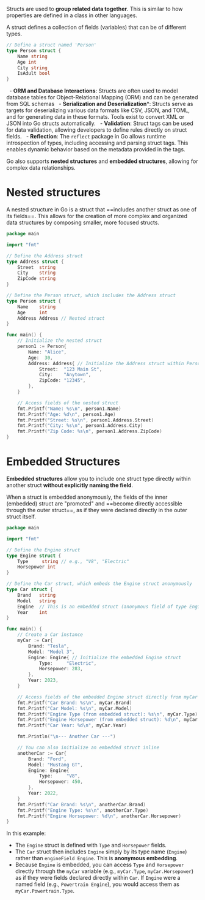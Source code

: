 Structs are used to **group related data together**. This is similar to how properties are defined in a class in other languages.

A struct defines a collection of fields (variables) that can be of different types.

```Go
// Define a struct named 'Person'  
type Person struct {  
	Name string  
	Age int  
	City string  
	IsAdult bool  
}
```

  -  **ORM and Database Interactions**: Structs are often used to model database tables for Object-Relational Mapping (ORM) and can be generated from SQL schemas
  - **Serialization and Deserialization***: Structs serve as targets for deserializing various data formats like CSV, JSON, and TOML, and for generating data in these formats. Tools exist to convert XML or JSON into Go structs automatically.
  - **Validation**: Struct tags can be used for data validation, allowing developers to define rules directly on struct fields.
  - **Reflection**: The `reflect` package in Go allows runtime introspection of types, including accessing and parsing struct tags. This enables dynamic behavior based on the metadata provided in the tags.

Go also supports **nested structures** and **embedded structures**, allowing for complex data relationships.

# Nested structures

A nested structure in Go is a struct that ==includes another struct as one of its fields==. This allows for the creation of more complex and organized data structures by composing smaller, more focused structs.

```Go
package main

import "fmt"

// Define the Address struct
type Address struct {
	Street  string
	City    string
	ZipCode string
}

// Define the Person struct, which includes the Address struct
type Person struct {
	Name    string
	Age     int
	Address Address // Nested struct
}

func main() {
	// Initialize the nested struct
	person1 := Person{
		Name: "Alice",
		Age:  30,
		Address: Address{ // Initialize the Address struct within Person
			Street:  "123 Main St",
			City:    "Anytown",
			ZipCode: "12345",
		},
	}

	// Access fields of the nested struct
	fmt.Printf("Name: %s\n", person1.Name)
	fmt.Printf("Age: %d\n", person1.Age)
	fmt.Printf("Street: %s\n", person1.Address.Street)
	fmt.Printf("City: %s\n", person1.Address.City)
	fmt.Printf("Zip Code: %s\n", person1.Address.ZipCode)
}
```

# Embedded Structures

**Embedded structures** allow you to include one struct type directly within another struct **without explicitly naming the field**. 

When a struct is embedded anonymously, the fields of the inner (embedded) struct are "promoted" and ==become directly accessible through the outer struct==, as if they were declared directly in the outer struct itself.

```Go
package main

import "fmt"

// Define the Engine struct
type Engine struct {
    Type     string // e.g., "V8", "Electric"
    Horsepower int
}

// Define the Car struct, which embeds the Engine struct anonymously
type Car struct {
    Brand   string
    Model   string
    Engine  // This is an embedded struct (anonymous field of type Engine)
    Year    int
}

func main() {
    // Create a Car instance
    myCar := Car{
        Brand: "Tesla",
        Model: "Model 3",
        Engine: Engine{ // Initialize the embedded Engine struct
            Type:     "Electric",
            Horsepower: 283,
        },
        Year: 2023,
    }

    // Access fields of the embedded Engine struct directly from myCar
    fmt.Printf("Car Brand: %s\n", myCar.Brand)
    fmt.Printf("Car Model: %s\n", myCar.Model)
    fmt.Printf("Engine Type (from embedded struct): %s\n", myCar.Type)         // Direct access
    fmt.Printf("Engine Horsepower (from embedded struct): %d\n", myCar.Horsepower) // Direct access
    fmt.Printf("Car Year: %d\n", myCar.Year)

    fmt.Println("\n--- Another Car ---")

    // You can also initialize an embedded struct inline
    anotherCar := Car{
        Brand: "Ford",
        Model: "Mustang GT",
        Engine: Engine{
            Type:     "V8",
            Horsepower: 450,
        },
        Year: 2022,
    }
    fmt.Printf("Car Brand: %s\n", anotherCar.Brand)
    fmt.Printf("Engine Type: %s\n", anotherCar.Type)
    fmt.Printf("Engine Horsepower: %d\n", anotherCar.Horsepower)
}
```

In this example:

- The `Engine` struct is defined with `Type` and `Horsepower` fields.
- The `Car` struct then includes `Engine` simply by its type name (`Engine`) rather than `engineField Engine`. This is **anonymous embedding**.
- Because `Engine` is embedded, you can access `Type` and `Horsepower` directly through the `myCar` variable (e.g., `myCar.Type`, `myCar.Horsepower`) as if they were fields declared directly within `Car`. If `Engine` were a named field (e.g., `Powertrain Engine`), you would access them as `myCar.Powertrain.Type`.


